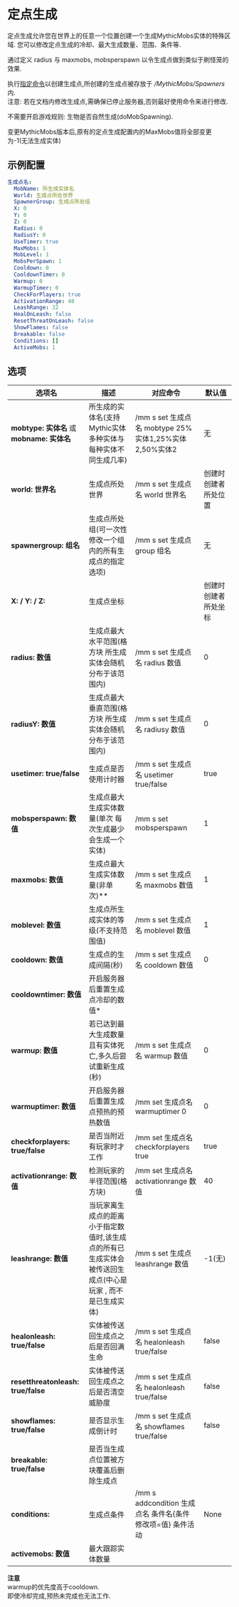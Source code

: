 定点生成
========

定点生成允许您在世界上的任意一个位置创建一个生成MythicMobs实体的特殊区域.
您可以修改定点生成的冷却、最大生成数量、范围、条件等.  

通过定义 radius 与 maxmobs, mobsperspawn 以令生成点做到类似于刷怪笼的效果.

执行[指定命令](/命令与权限)以创建生成点,所创建的生成点被存放于 */MythicMobs/Spawners* 内.  
注意: 若在文档内修改生成点,需确保已停止服务器,否则最好使用命令来进行修改.

不需要开启游戏规则: 生物是否自然生成(doMobSpawning).

变更MythicMobs版本后,原有的定点生成配置内的MaxMobs值将全部变更为-1(无法生成实体)

示例配置
--------------
```yml
生成点名:
  MobName: 所生成实体名
  World: 生成点所处世界
  SpawnerGroup: 生成点所处组
  X: 0 
  Y: 0 
  Z: 0 
  Radius: 0 
  RadiusY: 0 
  UseTimer: true  
  MaxMobs: 1
  MobLevel: 1
  MobsPerSpawn: 1
  Cooldown: 0
  CooldownTimer: 0
  Warmup: 0
  WarmupTimer: 0
  CheckForPlayers: true
  ActivationRange: 40
  LeashRange: 32
  HealOnLeash: false
  ResetThreatOnLeash: false
  ShowFlames: false
  Breakable: false
  Conditions: []
  ActiveMobs: 1
```
选项
-------
| 选项名            | 描述                     |对应命令                       |默认值|
|--------------------------|-----------------------|-----------------------|-----------------------|
|**mobtype: 实体名** 或 **mobname: 实体名** |所生成的实体名(支持Mythic实体 多种实体与每种实体不同生成几率)|/mm s set 生成点名 mobtype 25%实体1,25%实体2,50%实体2| 无 |
|**world: 世界名**| 生成点所处世界 |    /mm s set 生成点名 world 世界名|创建时创建者所处位置|
|**spawnergroup: 组名**|生成点所处组(可一次性修改一个组内的所有生成点的指定选项)|/mm s set 生成点 group 组名|无|
|**X: / Y: / Z:**|生成点坐标||创建时创建者所处坐标|
|**radius: 数值**|生成点最大水平范围(格方块 所生成实体会随机分布于该范围内)| /mm s set 生成点名 radius 数值|0|
|**radiusY: 数值**|生成点最大垂直范围(格方块 所生成实体会随机分布于该范围内)| /mm s set 生成点名 radiusy 数值|0|
|**usetimer: true/false**|生成点是否使用计时器| /mm s set 生成点名 usetimer true/false|true| 
|**mobsperspawn: 数值**|生成点最大生成实体数量(单次 每次生成最少会生成一个实体)|/mm s set <name> mobsperspawn <amount>|1|
|**maxmobs: 数值**|生成点最大生成实体数量(非单次)**|/mm s set 生成点名 maxmobs 数值|1|
|**moblevel: 数值**|生成点所生成实体的等级(不支持范围值)|/mm s set 生成点名 moblevel 数值|1|
|**cooldown: 数值**|生成点的生成间隔(秒)|/mm s set 生成点名 cooldown 数值|0|
|**cooldowntimer: 数值**|开启服务器后重置生成点冷却的数值*||
|**warmup: 数值**|若已达到最大生成数量且有实体死亡,多久后尝试重新生成(秒)|/mm s set 生成点名 warmup 数值|0|
|**warmuptimer: 数值**|开启服务器后重置生成点预热的预热数值| /mm set 生成点名 warmuptimer 0|0|
|**checkforplayers: true/false**|是否当附近有玩家时才工作|/mm set 生成点名 checkforplayers true|true|
|**activationrange: 数值**|检测玩家的半径范围(格方块)|/mm set 生成点名 activationrange 数值|40|
|**leashrange: 数值**|当玩家离生成点的距离小于指定数值时,该生成点的所有已生成实体会被传送回生成点(中心是玩家 , 而不是已生成实体)|/mm s set 生成点 leashrange 数值|-1(无)|
|**healonleash: true/false**|实体被传送回生成点之后是否回满生命|/mm s set 生成点名 healonleash true/false|false|
|**resetthreatonleash: true/false**|实体被传送回生成点之后是否清空威胁度|/mm s set 生成点名 healonleash true/false|false|
|**showflames: true/false**|是否显示生成倒计时|/mm s set 生成点名 showflames true/false|false|
|**breakable: true/false**|是否当生成点位置被方块覆盖后删除生成点|||false|
|**conditions:**|生成点条件|/mm s addcondition 生成点名 条件名{条件修改项=值} 条件活动|None|
|**activemobs: 数值**|最大跟踪实体数量|||

**注意**  
warmup的优先度高于cooldown.  
即使冷却完成,预热未完成也无法工作.